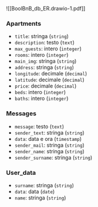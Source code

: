 ![[BoolBnB_db_ER.drawio-1.pdf]]
### Apartments

- `title`: stringa (`string`)
- `description`: testo (`text`)
- `max_guests`: intero (`integer`)
- `rooms`: intero (`integer`)
- `main_img`: stringa (`string`)
- `address`: stringa (`string`)
- `longitude`: decimale (`decimal`)
- `latitude`: decimale (`decimal`)
- `price`: decimale (`decimal`)
- `beds`: intero (`integer`)
- `baths`: intero (`integer`)
### Messages

- `message`: testo (`text`)
- `sender_text`: stringa (`string`)
- `data`: data e ora (`timestamp`)
- `sender_mail`: stringa (`string`)
- `sender_name`: stringa (`string`)
- `sender_surname`: stringa (`string`)
### User_data

- `surname`: stringa (`string`)
- `data`: data (`date`)
- `name`: stringa (`string`)